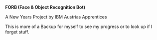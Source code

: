 **FORB (Face & Object Recognition Bot)**

A New Years Project by IBM Austrias Apprentices

This is more of a Backup for myself to see my progress or to look up if I forget stuff.
